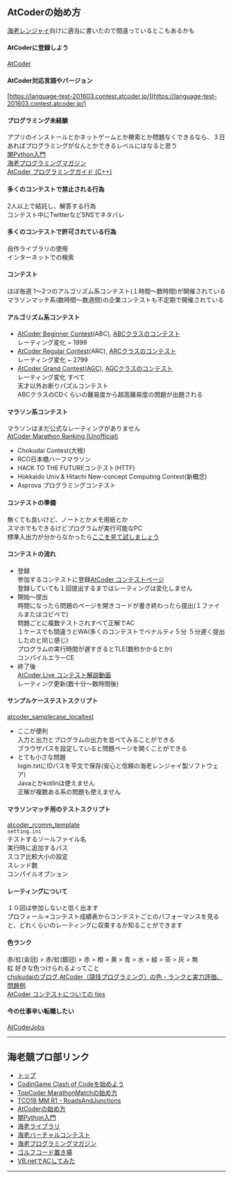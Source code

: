 ## AtCoderの始め方
[海老レンジャイ](https://github.com/ebi-cp/docs/blob/master/README.md)向けに適当に書いたので間違っているとこもあるかも

#### AtCoderに登録しよう
[AtCoder](https://atcoder.jp/?lang=ja)

#### AtCoder対応言語やバージョン
[https://language-test-201603.contest.atcoder.jp/](https://language-test-201603.contest.atcoder.jp/)

#### プログラミング未経験
アプリのインストールとかネットゲームとか検索とか問題なくできるなら、３日あればプログラミングがなんとかできるレベルにはなると思う  
[闇Python入門](https://github.com/ebi-cp/docs/blob/master/dark-pythonista.md)  
[海老プログラミングマガジン](https://github.com/ebi-cp/docs/blob/master/ebi-programming-magazine/README.md)  
[AtCoder プログラミングガイド (C++)](https://atcoder.jp/contests/apg4b?lang=ja)  


#### 多くのコンテストで禁止される行為
2人以上で結託し、解答する行為  
コンテスト中にTwitterなどSNSでネタバレ  

#### 多くのコンテストで許可されている行為
自作ライブラリの使用  
インターネットでの検索  

#### コンテスト
ほぼ毎週 1～2つのアルゴリズム系コンテスト(１時間～数時間)が開催されている  
マラソンマッチ系(数時間～数週間)の企業コンテストも不定期で開催されている  
#### アルゴリズム系コンテスト
- [AtCoder Beginner Contest](https://atcoder.jp/contests/archive?ratedType=1&category=0&keyword=)(ABC), [ABCクラスのコンテスト](https://atcoder.jp/contests/archive?ratedType=1&category=0&keyword=)  
レーティング変化 ~ 1999  
- [AtCoder Regular Contest](https://atcoder.jp/contests/archive?ratedType=2&category=0&keyword=)(ARC), [ARCクラスのコンテスト](https://atcoder.jp/contests/archive?ratedType=2&category=0&keyword=)  
レーティング変化 ~ 2799  
- [AtCoder Grand Contest](https://atcoder.jp/contests/archive?ratedType=3&category=0&keyword=)([AGC](https://www.youtube.com/watch?v=Xh7Uc486SrM&feature=emb_logo)), [AGCクラスのコンテスト](https://atcoder.jp/contests/archive?ratedType=3&category=0&keyword=)  
レーティング変化 すべて  
天才以外お断りパズルコンテスト  
ABCクラスのCDくらいの難易度から超高難易度の問題が出題される  
#### マラソン系コンテスト
マラソンはまだ公式なレーティングがありません  
[AtCoder Marathon Ranking (Unofficial)](https://tomerun.github.io/atcoder_marathon_ranking/index.html)
- Chokudai Contest(大根)
- RCO日本橋ハーフマラソン  
- HACK TO THE FUTUREコンテスト(HTTF)  
- Hokkaido Univ.& Hitachi New-concept Computing Contest(新概念)  
- Asprova プログラミングコンテスト  

#### コンテストの準備  
無くても良いけど、ノートとかメモ用紙とか  
スマホでもできるけどプログラムが実行可能なPC  
標準入出力が分からなかったら[ここを見て試しましょう](https://atcoder.jp/contests/practice/tasks/practice_1)

#### コンテストの流れ
- 登録  
参加するコンテストに登録[AtCoder コンテストページ](https://atcoder.jp/contests/)  
登録していても１回提出するまではレーティングは変化しません
- 開始～提出  
時間になったら問題のページを開きコードが書き終わったら提出(１ファイルまたはコピペで)  
問題ごとに複数テストされすべて正解でAC  
１ケースでも間違うとWA(多くのコンテストでペナルティ５分 ５分遅く提出したのと同じ感じ)  
プログラムの実行時間が遅すぎるとTLE(数秒かかるとか)  
コンパイルエラーCE  
- 終了後  
[AtCoder Live コンテスト解説動画](https://www.youtube.com/channel/UCtG3StnbhxHxXfE6Q4cPZwQ)  
レーティング更新(数十分～数時間後)

#### サンプルケーステストスクリプト
[atcoder_samplecase_localtest](https://github.com/ebicochineal/atcoder_samplecase_localtest)  
- ここが便利  
入力と出力とプログラムの出力を並べてみることができる  
ブラウザパスを設定していると問題ページを開くことができる  
- とても小さな問題  
login.txtにIDパスを平文で保存(安心と信頼の海老レンジャイ製ソフトウェア)  
Javaとかkotlinは使えません  
正解が複数ある系の問題も使えません  
#### マラソンマッチ用のテストスクリプト
[atcoder_rcomm_template](https://github.com/ebicochineal/marathon_match/tree/master/atcoder_rco_marathon_match_template)  
```setting.ini```  
テストするソールファイル名  
実行時に追加するパス  
スコア比較大小の設定  
スレッド数  
コンパイルオプション  

#### レーティングについて
１０回は参加しないと低く出ます  
プロフィール->コンテスト成績表からコンテストごとのパフォーマンスを見ると、どれくらいのレーティングに収束するか知ることができます  
#### 色ランク  
赤/虹(金冠) > 赤/虹(銀冠) > 赤 > 橙 > 黄 > 青 > 水 > 緑 > 茶 > 灰 > 無  
虹 好きな色つけられるよってこと  
[chokudaiのブログ AtCoder（競技プログラミング）の色・ランクと実力評価、問題例](http://chokudai.hatenablog.com/entry/2019/02/11/155904)  
[AtCoder コンテストについての tips](https://qiita.com/drken/items/8a6f139158cde8a61dce)


#### 今の仕事辛い転職したい
[AtCoderJobs](https://jobs.atcoder.jp/)  

---
## 海老競プロ部リンク
- [トップ](https://github.com/ebi-cp/docs/blob/master/README.md)
- [CodinGame Clash of Codeを始めよう](https://github.com/ebi-cp/docs/blob/master/start-codingame-clashofcode.md)
- [TopCoder MarathonMatchの始め方](https://github.com/ebi-cp/docs/blob/master/start-topcoder-marathon-match.md)
- [TCO18 MM R1 - RoadsAndJunctions](https://github.com/ebi-cp/docs/blob/master/TopCoderMM/RoadsAndJunctions.md)
- [AtCoderの始め方](https://github.com/ebi-cp/docs/blob/master/start-atcoder.md)
- [闇Python入門](https://github.com/ebi-cp/docs/blob/master/dark-pythonista.md)
- [海老ライブラリ](https://github.com/ebi-cp/docs/tree/master/library)
- [海老バーチャルコンテスト](https://github.com/ebi-cp/docs/blob/master/ebi-virtual-contest.md)
- [海老プログラミングマガジン](https://github.com/ebi-cp/docs/blob/master/ebi-programming-magazine/README.md)
- [ゴルフコード置き場](https://github.com/ebi-cp/golf)
- [VB.netでACしてみた](https://github.com/ebi-cp/vb/tree/master/ebicochineal)
---

